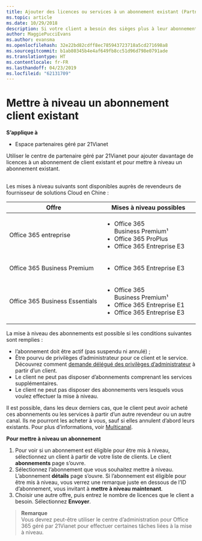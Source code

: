 ```yaml
---
title: Ajouter des licences ou services à un abonnement existant (Partner Center géré par 21Vianet)
ms.topic: article
ms.date: 10/29/2018
description: Si votre client a besoin des sièges plus à leur abonnement actuel fourni ou une version différente avec d’autres services, vous pourrez peut-être mettre à niveau de l’abonnement.
author: MaggiePucciEvans
ms.author: evansma
ms.openlocfilehash: 32e22bd82cdff8ec785943723718a5cd271698a8
ms.sourcegitcommit: b1ab80345b4e4af649fb8cc51d96d798e0791ade
ms.translationtype: HT
ms.contentlocale: fr-FR
ms.lasthandoff: 04/23/2019
ms.locfileid: "62131709"
---
```

# <a name="upgrade-an-existing-customer-subscription"></a>Mettre à niveau un abonnement client existant

**S’applique à**

-   Espace partenaires géré par 21Vianet

Utiliser le centre de partenaire géré par 21Vianet pour ajouter davantage de licences à un abonnement de client existant et pour mettre à niveau un abonnement existant. 

## <a href="" id="upgradesubscription"></a>

Les mises à niveau suivants sont disponibles auprès de revendeurs de fournisseur de solutions Cloud en Chine :

<table>
<colgroup>
<col width="50%" />
<col width="50%" />
</colgroup>
<thead>
<tr class="header">
<th>Offre</th>
<th>Mises à niveau possibles</th>
</tr>
</thead>
<tbody>
<tr class="odd">
<td>Office 365 entreprise</td>
<td><ul>
<li>Office&nbsp;365 Business&nbsp;Premium¹</li>
<li>Office 365 ProPlus</li>
<li>Office&nbsp;365 Entreprise&nbsp;E3</li>

</ul></td>
</tr>
<tr class="even">
<td>Office 365 Business Premium</td>
<td><ul>
<li>Office&nbsp;365 Entreprise&nbsp;E3</li>

</ul></td>
</tr>
<tr class="odd">
<td>Office 365 Business Essentials</td>
<td><ul>
<li>Office&nbsp;365 Business&nbsp;Premium¹</li>
<li>Office&nbsp;365 Entreprise&nbsp;E1</li>
<li>Office&nbsp;365 Entreprise&nbsp;E3</li>

</ul></td>
</tr>
</tbody>
</table>


La mise à niveau des abonnements est possible si les conditions suivantes sont remplies&nbsp;:

-   l’abonnement doit être actif (pas suspendu ni annulé)&nbsp;;
-   Être pourvu de privilèges d’administrateur pour ce client et le service. Découvrez comment [demande délégué des privilèges d’administrateur](request-a-relationship-with-a-customer.md) à partir d’un client.
-   Le client ne peut pas disposer d’abonnements comprenant les services supplémentaires.
-   Le client ne peut pas disposer des abonnements vers lesquels vous voulez effectuer la mise à niveau.

Il est possible, dans les deux derniers cas, que le client peut avoir acheté ces abonnements ou les services à partir d’un autre revendeur ou un autre canal. Ils ne pourront les acheter à vous, sauf si elles annulent d’abord leurs existants. Pour plus d’informations, voir [Multicanal](multichannel.md).

**Pour mettre à niveau un abonnement**

1.  Pour voir si un abonnement est éligible pour être mis à niveau, sélectionnez un client à partir de votre liste de clients. Le client **abonnements** page s’ouvre.
2.  Sélectionnez l’abonnement que vous souhaitez mettre à niveau. L’abonnement **détails** page s’ouvre. Si l’abonnement est éligible pour être mis à niveau, vous verrez une remarque juste en dessous de l’ID d’abonnement, vous invitant à **mettre à niveau maintenant**.
3.  Choisir une autre offre, puis entrez le nombre de licences que le client a besoin. Sélectionnez **Envoyer**.

>**Remarque**<br>Vous devrez peut-être utiliser le centre d’administration pour Office 365 géré par 21Vianet pour effectuer certaines tâches liées à la mise à niveau.
